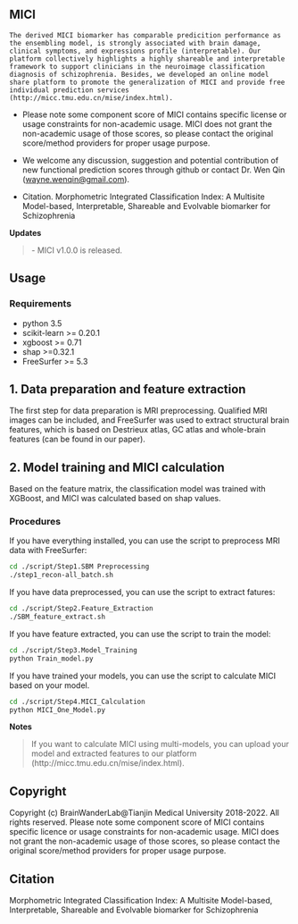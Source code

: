 ## MICI
    The derived MICI biomarker has comparable predicition performance as the ensembling model, is strongly associated with brain damage, clinical symptoms, and expressions profile (interpretable). Our platform collectively highlights a highly shareable and interpretable framework to support clinicians in the neuroimage classification diagnosis of schizophrenia. Besides, we developed an online model share platform to promote the generalization of MICI and provide free individual prediction services (http://micc.tmu.edu.cn/mise/index.html). 
       
   - Please note some component score of MICI contains specific license or usage constraints for non-academic usage. MICI does not grant the non-academic usage of those scores, so please contact the original score/method providers for proper usage purpose.  
 
   - We welcome any discussion, suggestion and potential contribution of new functional prediction scores through github or contact Dr. Wen Qin (wayne.wenqin@gmail.com).
   
   - Citation. Morphometric Integrated Classification Index: A Multisite Model-based, Interpretable, Shareable and Evolvable biomarker for Schizophrenia

**Updates**
<blockquote>
   - MICI v1.0.0 is released. 
</blockquote>


## Usage
### Requirements
- python 3.5
- scikit-learn >= 0.20.1
- xgboost >= 0.71
- shap >=0.32.1
- FreeSurfer >= 5.3

## 1. Data preparation and feature extraction

The first step for data preparation is MRI preprocessing. Qualified MRI images can be included, and FreeSurfer was used to extract structural brain features, which is based on Destrieux atlas, GC atlas and whole-brain features (can be found in our paper).

## 2. Model training and MICI calculation
Based on the feature matrix, the classification model was trained with XGBoost, and MICI was calculated based on shap values.

### Procedures
If you have everything installed, you can use the script to preprocess MRI data with FreeSurfer:
   ```bash
   cd ./script/Step1.SBM Preprocessing
   ./step1_recon-all_batch.sh
   ```
If you have data preprocessed, you can use the script to extract fatures:
   ```bash
   cd ./script/Step2.Feature_Extraction
   ./SBM_feature_extract.sh
   ```  
If you have feature extracted, you can use the script to train the model:
   ```bash
   cd ./script/Step3.Model_Training
   python Train_model.py
   ```
If you have trained your models, you can use the script to calculate MICI based on your model.
   ```bash
   cd ./script/Step4.MICI_Calculation
   python MICI_One_Model.py
   ```

**Notes**
<blockquote>
If you want to calculate MICI using multi-models, you can upload your model and extracted features to our platform (http://micc.tmu.edu.cn/mise/index.html).
</blockquote>


## Copyright
Copyright (c) BrainWanderLab@Tianjin Medical University 2018-2022. All rights reserved.
Please note some component score of MICI contains specific licence or usage constraints for non-academic usage. MICI does not grant the non-academic usage of those scores, so please contact the original score/method providers for proper usage purpose.


## Citation
Morphometric Integrated Classification Index: A Multisite Model-based, Interpretable, Shareable and Evolvable biomarker for Schizophrenia
